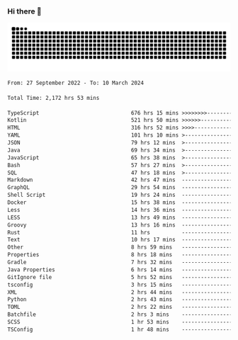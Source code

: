 ### Hi there 👋

<picture>
  <source media="(prefers-color-scheme: dark)" srcset="https://raw.githubusercontent.com/heyline/heyline/output/github-contribution-grid-snake-dark.svg">
  <source media="(prefers-color-scheme: light)" srcset="https://raw.githubusercontent.com/heyline/heyline/output/github-contribution-grid-snake.svg">
  <img alt="github contribution grid snake animation" src="https://raw.githubusercontent.com/heyline/heyline/output/github-contribution-grid-snake.svg">
</picture>

<!--START_SECTION:waka-->

```txt
From: 27 September 2022 - To: 10 March 2024

Total Time: 2,172 hrs 53 mins

TypeScript                             676 hrs 15 mins >>>>>>>>-----------------   31.12 %
Kotlin                                 521 hrs 50 mins >>>>>>-------------------   24.02 %
HTML                                   316 hrs 52 mins >>>>---------------------   14.58 %
YAML                                   101 hrs 10 mins >------------------------   04.66 %
JSON                                   79 hrs 12 mins  >------------------------   03.65 %
Java                                   69 hrs 34 mins  >------------------------   03.20 %
JavaScript                             65 hrs 38 mins  >------------------------   03.02 %
Bash                                   57 hrs 27 mins  >------------------------   02.64 %
SQL                                    47 hrs 18 mins  >------------------------   02.18 %
Markdown                               42 hrs 47 mins  -------------------------   01.97 %
GraphQL                                29 hrs 54 mins  -------------------------   01.38 %
Shell Script                           19 hrs 24 mins  -------------------------   00.89 %
Docker                                 15 hrs 38 mins  -------------------------   00.72 %
Less                                   14 hrs 36 mins  -------------------------   00.67 %
LESS                                   13 hrs 49 mins  -------------------------   00.64 %
Groovy                                 13 hrs 16 mins  -------------------------   00.61 %
Rust                                   11 hrs          -------------------------   00.51 %
Text                                   10 hrs 17 mins  -------------------------   00.47 %
Other                                  8 hrs 59 mins   -------------------------   00.41 %
Properties                             8 hrs 18 mins   -------------------------   00.38 %
Gradle                                 7 hrs 32 mins   -------------------------   00.35 %
Java Properties                        6 hrs 14 mins   -------------------------   00.29 %
GitIgnore file                         5 hrs 52 mins   -------------------------   00.27 %
tsconfig                               3 hrs 15 mins   -------------------------   00.15 %
XML                                    2 hrs 44 mins   -------------------------   00.13 %
Python                                 2 hrs 43 mins   -------------------------   00.13 %
TOML                                   2 hrs 22 mins   -------------------------   00.11 %
Batchfile                              2 hrs 3 mins    -------------------------   00.09 %
SCSS                                   1 hr 53 mins    -------------------------   00.09 %
TSConfig                               1 hr 48 mins    -------------------------   00.08 %
```

<!--END_SECTION:waka-->


